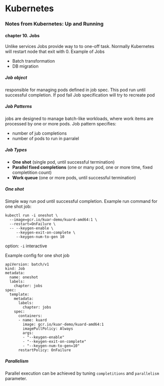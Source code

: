 # Kubernetes
### Notes from Kubernetes: Up and Running
#### chapter 10. Jobs

Unlike services Jobs provide way to to one-off task. Normally Kubernetes will restart node that exit with 0.
Example of Jobs
* Batch transformation
* DB migration

##### Job object
responsible for managing pods defined in job spec.
This pod run until successful completion.
If pod fail Job specification will try to recreate pod

##### Job Patterns
jobs are designed to manage batch-like workloads, where work items are processed by one or more pods.
Job pattern specifies:
* number of jub completions
* number of pods to run in parralel

##### Job Types
* **One shot** (single pod, until successful termination)
* **Parallel fixed completions** (one or many pod, one or more time, fixed completition count)
* **Work queue** (one or more pods, until successful termination)

##### One shot
Simple way run pod until successful completion.
Example run command for one shot job:
```
kubectl run -i oneshot \
  --image=gcr.io/kuar-demo/kuard-amd64:1 \
  --restart=OnFailure \
  -- --keygen-enable \
     --keygen-exit-on-complete \
     --keygen-num-to-gen 10
```
option: `-i` interactive

Example config for one shot job
```
apiVersion: batch/v1
kind: Job
metadata:
  name: oneshot
  labels:
    chapter: jobs
spec:
  template:
    metadata:
      labels:
        chapter: jobs
    spec:
      containers:
      - name: kuard
        image: gcr.io/kuar-demo/kuard-amd64:1
        imagePullPolicy: Always
        args:
        - "--keygen-enable"
        - "--keygen-exit-on-complete"
        - "--keygen-num-to-gen=10"
      restartPolicy: OnFailure
```

##### Parallelism
Parallel execution can be achieved by tuning `completitions` and `parallelism` parameter.